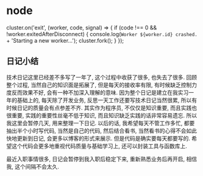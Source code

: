 # node

cluster.on('exit', (worker, code, signal) => {
  if (code !== 0 && !worker.exitedAfterDisconnect) {
    console.log(`Worker ${worker.id} crashed. ` +
                'Starting a new worker...');
    cluster.fork();
  }
});

## 日记小结
技术日记这里已经差不多写了一年了, 这个过程中收获了很多, 也失去了很多.
回顾整个过程, 当然自己的知识面是拓展了, 但是每天的接收率有限, 有时候缺乏控制力度反而效果不好, 会有一种不加深入理解的意味.
因为整个日记是建立在我实习一年的基础上的, 每天除了开发业务, 反思一天工作还要写技术日记当然很累, 所以有时候日记的质量会有点参差不齐.
其实作为程序员, 不仅仅是知识重要, 而且实践也很重要, 实践的重要性丝毫不低于知识, 而且知识缺乏实践的话非常容易遗忘. 所以我这里会暂停几天, 用来整理一下日记.
以后的话, 我希望每天不管工作多忙, 都要抽出半个小时写代码, 当然是自己的代码, 然后结合看书, 当然看书的心得不会如此快地更新到日记, 会更多以博客的形式来展示.
但是代码是确实要每天都要写的. 希望这个代码会更多地重视代码质量与基础学习上, 还可以封装工具与函数库上.

最近入职事情很多, 日记会暂停到我入职后稳定下来, 重新熟悉业务后再开启, 相信我, 这个间隔不会太久.